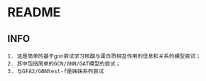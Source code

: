 # README
## INFO
    1. 这是简单的基于gnn尝试学习核酸与蛋白质相互作用的信息和关系的模型尝试；
    2. 其中包括简单的GCN/GNN/GAT模型的尝试；
    3. 与GFA2/GNNtest-f是姊妹系列尝试
